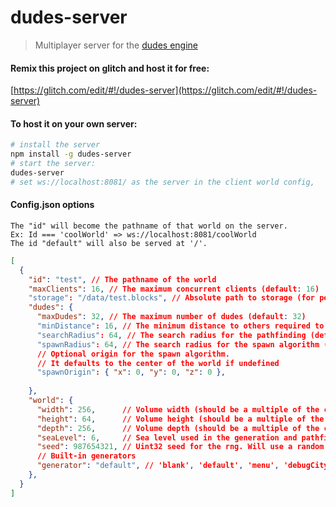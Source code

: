 dudes-server
==

> Multiplayer server for the [dudes engine](https://github.com/danielesteban/dudes#readme)

#### Remix this project on glitch and host it for free:

[https://glitch.com/edit/#!/dudes-server](https://glitch.com/edit/#!/dudes-server)

#### To host it on your own server:

```bash
# install the server
npm install -g dudes-server
# start the server:
dudes-server
# set ws://localhost:8081/ as the server in the client world config,
```

#### Config.json options

```
The "id" will become the pathname of that world on the server.
Ex: Id === 'coolWorld' => ws://localhost:8081/coolWorld
The id "default" will also be served at '/'.
```

```json
[
  {
    "id": "test", // The pathname of the world
    "maxClients": 16, // The maximum concurrent clients (default: 16)
    "storage": "/data/test.blocks", // Absolute path to storage (for persistence)
    "dudes": {
      "maxDudes": 32, // The maximum number of dudes (default: 32)
      "minDistance": 16, // The minimum distance to others required to spawn (default: 16)
      "searchRadius": 64, // The search radius for the pathfinding (default: 64)
      "spawnRadius": 64, // The search radius for the spawn algorithm (default: 64)
      // Optional origin for the spawn algorithm.
      // It defaults to the center of the world if undefined
      "spawnOrigin": { "x": 0, "y": 0, "z": 0 },
      
    },
    "world": {
      "width": 256,      // Volume width (should be a multiple of the client chunkSize)
      "height": 64,      // Volume height (should be a multiple of the client chunkSize)
      "depth": 256,      // Volume depth (should be a multiple of the client chunkSize)
      "seaLevel": 6,     // Sea level used in the generation and pathfinding
      "seed": 987654321, // Uint32 seed for the rng. Will use a random one if undefined
      // Built-in generators
      "generator": "default", // 'blank', 'default', 'menu', 'debugCity', 'partyBuildings', 'pit'
    },
  }
]
```
